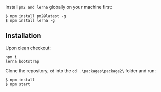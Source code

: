 
Install `pm2 and lerna` globally on your machine first:

```
$ npm install pm2@latest -g
$ npm install lerna -g
``` 

## Installation
Upon clean checkout:
```
npm i 
lerna bootstrap
```

Clone the repository, `cd` into the `cd .\packages\package2\` folder and run:

```
$ npm install
$ npm start
```
